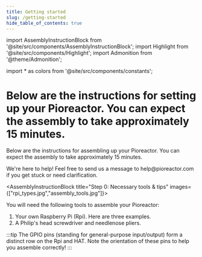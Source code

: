 ```yaml
---
title: Getting started
slug: /getting-started
hide_table_of_contents: true
---
```


import AssemblyInstructionBlock from '@site/src/components/AssemblyInstructionBlock';
import Highlight from '@site/src/components/Highlight';
import Admonition from '@theme/Admonition';

import * as colors from '@site/src/components/constants';

Below are the instructions for setting up your Pioreactor. You can expect the assembly to take approximately 15 minutes. 
=======

Below are the instructions for assembling up your Pioreactor. You can expect the assembly to take approximately 15 minutes.

<Admonition type="tip" title="Need help?">
  <p>
   We're here to help! Feel free to send us a message to help@pioreactor.com if you get stuck or need clarification.
  </p>
</Admonition>

<AssemblyInstructionBlock title="Step 0: Necessary tools & tips" images={["rpi_types.jpg","assembly_tools.jpg"]}>

You will need the following tools to assemble your Pioreactor:

1. Your own Raspberry Pi (Rpi). Here are <Highlight color={colors.blue}>three examples.</Highlight>
2. A Philip's head screwdriver and needlenose pliers. 

:::tip
The GPIO pins (standing for general-purpose input/output) form a distinct row on the Rpi and HAT. Note the orientation of these pins to help you assemble correctly! 
:::

</AssemblyInstructionBlock>




